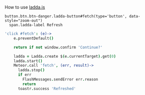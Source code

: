 How to use [ladda.js](https://github.com/hakimel/Ladda)

```jade
button.btn.btn-danger.ladda-button#fetch(type='button', data-style="zoom-out")
  span.ladda-label Refresh
```

```coffee
'click #fetch': (e)->
    e.preventDefault()

    return if not window.confirm 'Continue?'

    ladda = Ladda.create $(e.currentTarget).get(0)
    ladda.start()
    Meteor.call 'fetch', (err, result)->
      ladda.stop()
      if err
        FlashMessages.sendError err.reason
        return
      toastr.success 'Refreshed'
```

